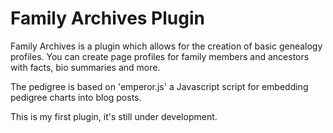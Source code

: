 # Family Archives Plugin
Family Archives is a plugin which allows for the creation of basic genealogy profiles. You can create page profiles for family members and ancestors with facts, bio summaries and more.

The pedigree is based on 'emperor.js' a Javascript script for embedding pedigree charts into blog posts.

This is my first plugin, it's still under development.
